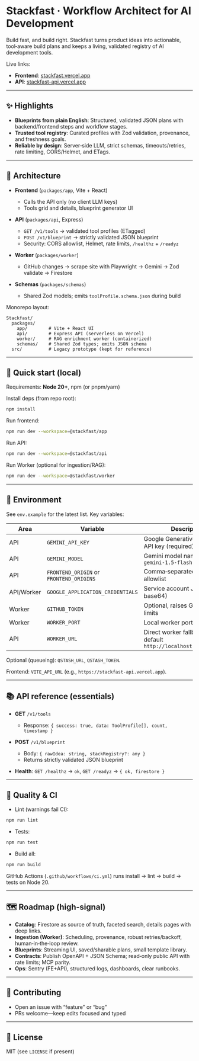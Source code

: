 # Stackfast · Workflow Architect for AI Development

Build fast, and build right. Stackfast turns product ideas into actionable, tool‑aware build plans and keeps a living, validated registry of AI development tools.

Live links:

- **Frontend**: [stackfast.vercel.app](https://stackfast.vercel.app)
- **API**: [stackfast-api.vercel.app](https://stackfast-api.vercel.app)

---

## ✨ Highlights

- **Blueprints from plain English**: Structured, validated JSON plans with backend/frontend steps and workflow stages.
- **Trusted tool registry**: Curated profiles with Zod validation, provenance, and freshness goals.
- **Reliable by design**: Server‑side LLM, strict schemas, timeouts/retries, rate limiting, CORS/Helmet, and ETags.

---

## 🧱 Architecture

- **Frontend** (`packages/app`, Vite + React)
  - Calls the API only (no client LLM keys)
  - Tools grid and details, blueprint generator UI

- **API** (`packages/api`, Express)
  - `GET /v1/tools` → validated tool profiles (ETagged)
  - `POST /v1/blueprint` → strictly validated JSON blueprint
  - Security: CORS allowlist, Helmet, rate limits, `/healthz` + `/readyz`

- **Worker** (`packages/worker`)
  - GitHub changes → scrape site with Playwright → Gemini → Zod validate → Firestore

- **Schemas** (`packages/schemas`)
  - Shared Zod models; emits `toolProfile.schema.json` during build

Monorepo layout:

```text
Stackfast/
  packages/
    app/        # Vite + React UI
    api/        # Express API (serverless on Vercel)
    worker/     # RAG enrichment worker (containerized)
    schemas/    # Shared Zod types; emits JSON schema
  src/          # Legacy prototype (kept for reference)
```

---

## 🚀 Quick start (local)

Requirements: **Node 20+**, npm (or pnpm/yarn)

Install deps (from repo root):

```bash
npm install
```

Run frontend:

```bash
npm run dev --workspace=@stackfast/app
```

Run API:

```bash
npm run dev --workspace=@stackfast/api
```

Run Worker (optional for ingestion/RAG):

```bash
npm run dev --workspace=@stackfast/worker
```

---

## 🔐 Environment

See `env.example` for the latest list. Key variables:

| Area | Variable | Description |
| --- | --- | --- |
| API | `GEMINI_API_KEY` | Google Generative Language API key (required) |
| API | `GEMINI_MODEL` | Gemini model name, default `gemini-1.5-flash` |
| API | `FRONTEND_ORIGIN` or `FRONTEND_ORIGINS` | Comma‑separated CORS allowlist |
| API/Worker | `GOOGLE_APPLICATION_CREDENTIALS` | Service account JSON (raw or base64) |
| Worker | `GITHUB_TOKEN` | Optional, raises GitHub API rate limits |
| Worker | `WORKER_PORT` | Local worker port, default `8080` |
| API | `WORKER_URL` | Direct worker fallback URL, default `http://localhost:8080/analyze` |

Optional (queueing): `QSTASH_URL`, `QSTASH_TOKEN`.

Frontend: `VITE_API_URL` (e.g., `https://stackfast-api.vercel.app`).

---

## 📚 API reference (essentials)

- **GET** `/v1/tools`
  - Response: `{ success: true, data: ToolProfile[], count, timestamp }`

- **POST** `/v1/blueprint`
  - Body: `{ rawIdea: string, stackRegistry?: any }`
  - Returns strictly validated JSON blueprint

- **Health**: `GET /healthz` → `ok`, `GET /readyz` → `{ ok, firestore }`

---

## 🧪 Quality & CI

- Lint (warnings fail CI):

```bash
npm run lint
```

- Tests:

```bash
npm run test
```

- Build all:

```bash
npm run build
```

GitHub Actions (`.github/workflows/ci.yml`) runs install → lint → build → tests on Node 20.

---

## 🗺️ Roadmap (high‑signal)

- **Catalog**: Firestore as source of truth, faceted search, details pages with deep links.
- **Ingestion (Worker)**: Scheduling, provenance, robust retries/backoff, human‑in‑the‑loop review.
- **Blueprints**: Streaming UI, saved/sharable plans, small template library.
- **Contracts**: Publish OpenAPI + JSON Schema; read‑only public API with rate limits; MCP parity.
- **Ops**: Sentry (FE+API), structured logs, dashboards, clear runbooks.

---

## 🤝 Contributing

- Open an issue with “feature” or “bug”
- PRs welcome—keep edits focused and typed

---

## 📝 License

MIT (see `LICENSE` if present)
